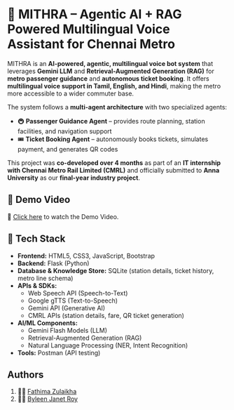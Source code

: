 # 🚆 MITHRA – Agentic AI + RAG Powered Multilingual Voice Assistant for Chennai Metro  

MITHRA is an **AI-powered, agentic, multilingual voice bot system** that leverages **Gemini LLM** and **Retrieval-Augmented Generation (RAG)** for **metro passenger guidance** and **autonomous ticket booking**. It offers **multilingual voice support in Tamil, English, and Hindi**, making the metro more accessible to a wider commuter base.  

The system follows a **multi-agent architecture** with two specialized agents:  
- 🚇 **Passenger Guidance Agent** – provides route planning, station facilities, and navigation support  
- 🎟️ **Ticket Booking Agent** – autonomously books tickets, simulates payment, and generates QR codes  

This project was **co-developed over 4 months** as part of an **IT internship with Chennai Metro Rail Limited (CMRL)** and officially submitted to **Anna University** as our **final-year industry project**.  

## 🎥 Demo Video  
🔗 [Click here](https://drive.google.com/file/d/1nSbEBgcakUH723ypsjLFaXG7UU0Mn6Rx/view?usp=sharing) to watch the Demo Video.

## 🚀 Tech Stack  

- **Frontend:** HTML5, CSS3, JavaScript, Bootstrap  
- **Backend:** Flask (Python)  
- **Database & Knowledge Store:** SQLite (station details, ticket history, metro line schema)  
- **APIs & SDKs:**  
  - Web Speech API (Speech-to-Text)  
  - Google gTTS (Text-to-Speech)  
  - Gemini API (Generative AI)  
  - CMRL APIs (station details, fare, QR ticket generation)
- **AI/ML Components:**  
  - Gemini Flash Models (LLM)  
  - Retrieval-Augmented Generation (RAG)  
  - Natural Language Processing (NER, Intent Recognition)  
- **Tools:** Postman (API testing)

## Authors
1. 👩‍💻 [Fathima Zulaikha](https://github.com/zul132) 
2. 👨‍💻 [Byleen Janet Roy](https://github.com/Byleenroy300903) 


